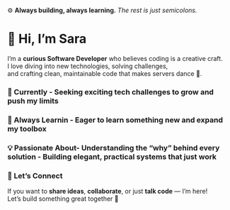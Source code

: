 ⚙️ **Always building, always learning.**  _The rest is just semicolons._



# 👋 Hi, I’m Sara

I’m a **curious Software Developer** who believes coding is a creative craft.  
I love diving into new technologies, solving challenges,  
and crafting clean, maintainable code that makes servers dance 💃.

### 🔭 Currently - Seeking exciting tech challenges to grow and push my limits

### 🌱 Always Learnin - Eager to learn something new and expand my toolbox

### 💡 Passionate About- Understanding the “why” behind every solution  - Building elegant, practical systems that just work

### 🤝 Let’s Connect

If you want to **share ideas**, **collaborate**, or just **talk code** — I’m here!  
Let’s build something great together 🚀
